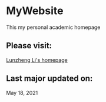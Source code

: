 # MyWebsite
This my personal academic homepage
## Please visit:
[Lunzheng Li's homepage](http://lunzhengli.site)
## Last major updated on:
May 18, 2021

